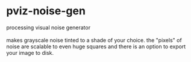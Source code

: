# pviz-noise-gen
processing visual noise generator<br>
<br>
makes grayscale noise tinted to a shade of your choice. the "pixels" of noise are scalable to even huge squares and there is an option to export your image to disk.
